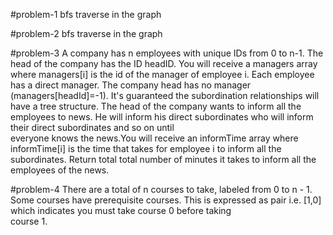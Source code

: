#problem-1 
   bfs traverse in the graph

#problem-2 
   bfs traverse in the graph

#problem-3
  A company has n employees with unique IDs from 0 to n-1.
  The head of the company has the ID headID. 
  You will receive a managers array where managers[i] is 
  the id of the manager of employee i. Each employee has a 
  direct manager. The company head has no manager (managers[headId]=-1).
  It's guaranteed the subordination relationships will have 
  a tree structure. The head of the company wants to inform 
  all the employees to news. He will inform his direct subordinates 
  who will inform their direct subordinates and so on until  
  everyone knows the news.You will receive an informTime array 
  where informTime[i] is the time that takes for employee i to
  inform all the subordinates. Return total total number of minutes 
  it takes to inform all the employees of the news.

#problem-4
  There are a total of n courses to take, labeled from 0 to n - 1. 
  Some courses have prerequisite courses. This is expressed as pair 
  i.e. [1,0] which indicates you must take course 0 before taking  
  course 1. 
